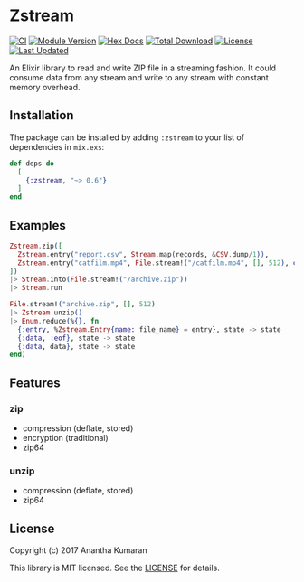# Zstream

[![CI](https://github.com/ananthakumaran/zstream/workflows/.github/workflows/ci.yml/badge.svg)](https://github.com/ananthakumaran/zstream/actions?query=workflow%3A.github%2Fworkflows%2Fci.yml)
[![Module Version](https://img.shields.io/hexpm/v/zstream.svg)](https://hex.pm/packages/zstream)
[![Hex Docs](https://img.shields.io/badge/hex-docs-lightgreen.svg)](https://hexdocs.pm/zstream/)
[![Total Download](https://img.shields.io/hexpm/dt/zstream.svg)](https://hex.pm/packages/zstream)
[![License](https://img.shields.io/hexpm/l/zstream.svg)](https://github.com/ananthakumaran/zstream/blob/master/LICENSE)
[![Last Updated](https://img.shields.io/github/last-commit/ananthakumaran/zstream.svg)](https://github.com/ananthakumaran/zstream/commits/master)

An Elixir library to read and write ZIP file in a streaming
fashion. It could consume data from any stream and write to any stream
with constant memory overhead.

## Installation

The package can be installed by adding `:zstream` to your list of dependencies
in `mix.exs`:

```elixir
def deps do
  [
    {:zstream, "~> 0.6"}
  ]
end
```

## Examples

```elixir
Zstream.zip([
  Zstream.entry("report.csv", Stream.map(records, &CSV.dump/1)),
  Zstream.entry("catfilm.mp4", File.stream!("/catfilm.mp4", [], 512), coder: Zstream.Coder.Stored)
])
|> Stream.into(File.stream!("/archive.zip"))
|> Stream.run
```

```elixir
File.stream!("archive.zip", [], 512)
|> Zstream.unzip()
|> Enum.reduce(%{}, fn
  {:entry, %Zstream.Entry{name: file_name} = entry}, state -> state
  {:data, :eof}, state -> state
  {:data, data}, state -> state
end)
```

## Features

### zip

* compression (deflate, stored)
* encryption (traditional)
* zip64

### unzip

* compression (deflate, stored)
* zip64

## License

Copyright (c) 2017 Anantha Kumaran

This library is MIT licensed. See the [LICENSE](https://github.com/ananthakumaran/zstream/blob/master/LICENSE) for details.
